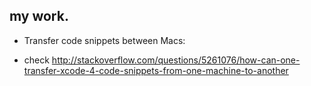 ## my work.

* Transfer code snippets between Macs:
- check http://stackoverflow.com/questions/5261076/how-can-one-transfer-xcode-4-code-snippets-from-one-machine-to-another
